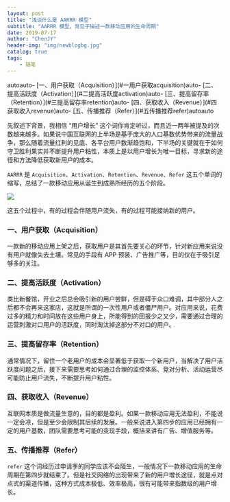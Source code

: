 ```yaml
---
layout: post
title: "浅谈什么是 AARRR 模型"
subtitle: "AARRR 模型，常见于描述一款移动应用的生命周期"
date: 2019-07-17
author: "ChenJY"
header-img: "img/newblogbg.jpg"
catalog: true
tags: 
    - 随笔
---
```


<!-- TOC -->autoauto- [一、用户获取（Acquisition）](#一用户获取acquisition)auto- [二、提高活跃度（Activation）](#二提高活跃度activation)auto- [三、提高留存率（Retention）](#三提高留存率retention)auto- [四、获取收入（Revenue）](#四获取收入revenue)auto- [五、传播推荐（Refer）](#五传播推荐refer)autoauto<!-- /TOC -->

先叙述下背景，我相信 “用户增长” 这个词你肯定听过，而且近一两年被提及的次数越来越多。如果说中国互联网的上半场是基于庞大的人口基数优势带来的流量战争，那么随着流量红利的见底、各平台用户数渐趋饱和，下半场的关键就在于如何守卫胜利果实并不断提升用户粘性，本质上是以用户增长为唯一目标，寻求新的途径和方法降低获取新用户的成本。

`AARRR` 是 `Acquisition`、`Activation`、`Retention`、`Revenue`、`Refer` 这五个单词的缩写，总结了一款移动应用从诞生到成熟所经历的五个阶段。

![](https://gss3.bdstatic.com/-Po3dSag_xI4khGkpoWK1HF6hhy/baike/c0%3Dbaike150%2C5%2C5%2C150%2C50/sign=2f9efe0087b1cb132a643441bc3d3d2b/f9dcd100baa1cd1169bde7cfb312c8fcc2ce2dd1.jpg)

这五个过程中，有的过程会伴随用户流失，有的过程可能接纳新的用户。

### 一、用户获取（Acquisition）

一款新的移动应用上架之后，获取用户是其首先要关心的环节，针对新应用来说没有用户就像失去土壤。常见的手段有 APP 预装、广告推广等，目的仅在于吸引足够多的关注。

### 二、提高活跃度（Activation）

类比新餐馆，开业之后总会吸引新的用户尝鲜，但是碍于众口难调，其中部分人之后都不会再来这家店，这就是所谓的一次性用户或者僵尸用户。对应用来说，花费过多的精力和时间放在这些用户身上，所能得到的回报少之又少，需要通过合理的运营刺激对口用户的活跃度，同时淘汰掉这部分不对口的用户。

### 三、提高留存率（Retention）

通常情况下，留住一个老用户的成本会显著低于获取一个新用户，当解决了用户活跃度问题之后，接下来需要思考如何通过合理的监控体系、竞对分析、活动运营尽可能防止用户流失，不断提升用户粘性。

### 四、获取收入（Revenue）

互联网本质是做流量生意的，目的都是盈利。如果一款移动应用无法盈利，不能说一定会凉，但是至少会限制其后续的发展。一般来说进入第四步的应用已经拥有一定的用户基数，团队需要思考可能的变现手段，概括来讲有广告、增值服务等。

### 五、传播推荐（Refer）

`refer` 这个词经历过申请季的同学应该不会陌生，一般情况下一款移动应用的生命周期在第四步就结束了。但是社交网络的出现带来了新的用户增长途径，就是点对点式的渠道传播，这种方式成本极低、效率极高，很有可能带来指数级的用户增长。




